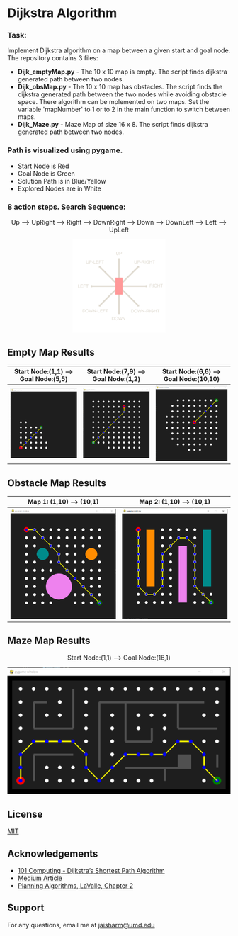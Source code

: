 # Dijkstra Algorithm

### Task:

Implement Dijkstra algorithm on a map between a given start and goal node. The repository contains 3 files:

- **Dijk_emptyMap.py** - The 10 x 10 map is empty. The script finds dijkstra generated path between two nodes.
- **Dijk_obsMap.py** - The 10 x 10 map has obstacles. The script finds the dijkstra generated path between the two nodes while avoiding obstacle space. There algorithm can be mplemented on two maps.  Set the variable 'mapNumber' to 1 or to 2 in the main function to switch between maps.
- **Dijk_Maze.py** - Maze Map of size 16 x 8. The script finds dijkstra generated path between two nodes.
        
### Path is visualized using pygame. 
- Start Node is Red
- Goal Node is Green
- Solution Path is in Blue/Yellow
- Explored Nodes are in White

### 8 action steps. Search Sequence: 
<p align="center">
        Up --> UpRight --> Right --> DownRight --> Down --> DownLeft --> Left --> UpLeft
</p>
<p align="center">
        <img src = "Images/pete-movement-basic.png" width = "210">
</p>


## Empty Map Results 

Start Node:(1,1) --> Goal Node:(5,5) |  Start Node:(7,9) --> Goal Node:(1,2)| Start Node:(6,6) --> Goal Node:(10,10)
:-------------------------:|:-------------------------:|:-------------------------:
<img src = "Images/dijk1.PNG" width = "250">  |  <img src = "Images/dijk2.PNG" width = "250">| <img src = "Images/dijk3.PNG" width = "250">

## Obstacle Map Results 

Map 1: (1,10) --> (10,1)   |  Map 2: (1,10) --> (10,1) 
:-------------------------:|:-------------------------:
<img src = "Images/dijk4.PNG" width = "350">  |  <img src = "Images/dijk5.PNG" width = "350">

## Maze Map Results

<p align="center">
        Start Node:(1,1) --> Goal Node:(16,1)
</p>

<p align="center">
       <img src = "Images/djk6.PNG" width = "600">
</p>

## License
[MIT](https://choosealicense.com/licenses/mit/)

## Acknowledgements

 - [101 Computing - Dijkstra’s Shortest Path Algorithm](https://www.101computing.net/dijkstras-shortest-path-algorithm)
 - [Medium Article](https://medium.com/basecs/finding-the-shortest-path-with-a-little-help-from-dijkstra-613149fbdc8e)
 - [Planning Algorithms, LaValle, Chapter 2](http://lavalle.pl/planning/ch2.pdf)

## Support
For any questions, email me at jaisharm@umd.edu
